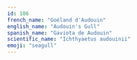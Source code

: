 ```yaml
---
id: 106
french_name: "Goéland d'Audouin"
english_name: "Audouin's Gull"
spanish_name: "Gaviota de Audouin"
scientific_name: "Ichthyaetus audouinii"
emoji: "seagull"
---
```

